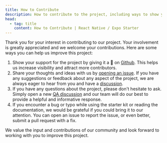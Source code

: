 ```yaml
---
title: How to Contribute
description: How to contribute to the project, including ways to show your support, report bugs, and more.
head:
  - tag: title
    content: How to Contribute | React Native / Expo Starter
---
```


Thank you for your interest in contributing to our project. Your involvement is greatly appreciated and we welcome your contributions. Here are some ways you can help us improve this project:

1. Show your support for the project by giving it a 🌟 on [Github](https://github.com/obytes/react-native-template-obytes). This helps us increase visibility and attract more contributors.
2. Share your thoughts and ideas with us by [opening an issue](https://github.com/obytes/react-native-template-obytes/issues). If you have any suggestions or feedback about any aspect of the project, we are always eager to hear from you and have a [discussion](https://github.com/obytes/react-native-template-obytes/discussions).
3. If you have any questions about the project, please don't hesitate to ask. Simply open a new [QA discussion](https://github.com/obytes/react-native-template-obytes/discussions/categories/q-a) and our team will do our best to provide a helpful and informative response.
4. If you encounter a bug or typo while using the starter kit or reading the documentation, we would be grateful if you could bring it to our attention. You can open an issue to report the issue, or even better, submit a pull request with a fix.

We value the input and contributions of our community and look forward to working with you to improve this project.
